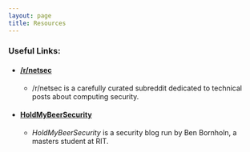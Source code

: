 ```yaml
---
layout: page
title: Resources
---
```


### Useful Links:

* #### [/r/netsec](https://old.reddit.com/r/netsec)
  * /r/netsec is a carefully curated subreddit dedicated to technical posts about computing security.
* #### [HoldMyBeerSecurity](https://holdmybeersecurity.com/)
  * _HoldMyBeerSecurity_ is a security blog run by Ben Bornholn, a masters student at RIT.
